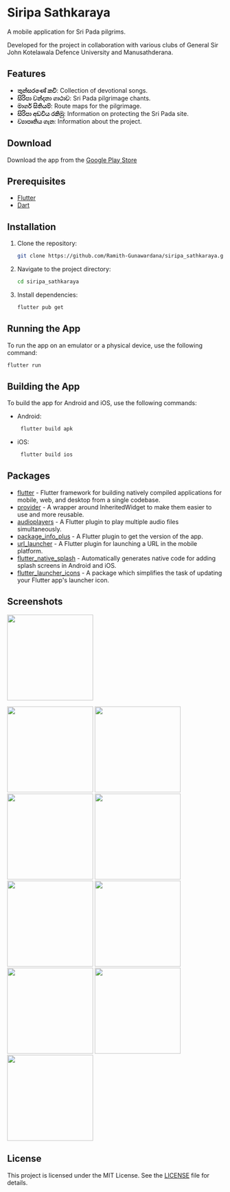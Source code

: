 # Siripa Sathkaraya

A mobile application for Sri Pada pilgrims.

Developed for the project in collaboration with various clubs of General Sir John Kotelawala Defence University and Manusathderana.

## Features

- **තුන්සරණේ කවි**: Collection of devotional songs.
- **සිරිපා වන්දනා ගාථාව**: Sri Pada pilgrimage chants.
- **මාර්ග සිතියම්**: Route maps for the pilgrimage.
- **සිරිපා අඩවිය රකිමු**: Information on protecting the Sri Pada site.
- **ව්‍යාපෘතිය ගැන**: Information about the project.

## Download

Download the app from the [Google Play Store](https://play.google.com/store/apps/details?id=github.io.ramith_gunawardana.siripa_sathkaraya.siripa_sathkaraya)

## Prerequisites

- [Flutter](https://flutter.dev/docs/get-started/install)
- [Dart](https://dart.dev/get-dart)

## Installation

1. Clone the repository:
    ```sh
    git clone https://github.com/Ramith-Gunawardana/siripa_sathkaraya.git
    ```
2. Navigate to the project directory:
    ```sh
    cd siripa_sathkaraya
    ```
3. Install dependencies:
    ```sh
    flutter pub get
    ```

## Running the App

To run the app on an emulator or a physical device, use the following command:
```sh
flutter run
```

## Building the App

To build the app for Android and iOS, use the following commands:
 - Android:
   ```sh
    flutter build apk
    ```
 - iOS:
   ```sh
    flutter build ios
    ```

## Packages

- [flutter](https://flutter.dev/) - Flutter framework for building natively compiled applications for mobile, web, and desktop from a single codebase.
- [provider](https://pub.dev/packages/provider) - A wrapper around InheritedWidget to make them easier to use and more reusable.
- [audioplayers](https://pub.dev/packages/audioplayers) - A Flutter plugin to play multiple audio files simultaneously.
- [package_info_plus](https://pub.dev/packages/package_info_plus) - A Flutter plugin to get the version of the app.
- [url_launcher](https://pub.dev/packages/url_launcher) - A Flutter plugin for launching a URL in the mobile platform.
- [flutter_native_splash](https://pub.dev/packages/flutter_native_splash) - Automatically generates native code for adding splash screens in Android and iOS.
- [flutter_launcher_icons](https://pub.dev/packages/flutter_launcher_icons) - A package which simplifies the task of updating your Flutter app's launcher icon.
  
## Screenshots

<img src="screenshots/icon.png" height="200">
<p>
<img src="screenshots/phone1.png" width="200">
<img src="screenshots/phone2.png" width="200">
<img src="screenshots/phone3.png" width="200">
<img src="screenshots/phone4.png" width="200">
<img src="screenshots/phone5.png" width="200">
<img src="screenshots/phone6.png" width="200">
<img src="screenshots/phone7.png" width="200">
<img src="screenshots/phone8.png" width="200">
<img src="screenshots/phone9.png" width="200">
</p>

## License

This project is licensed under the MIT License. See the [LICENSE](LICENSE) file for details.
